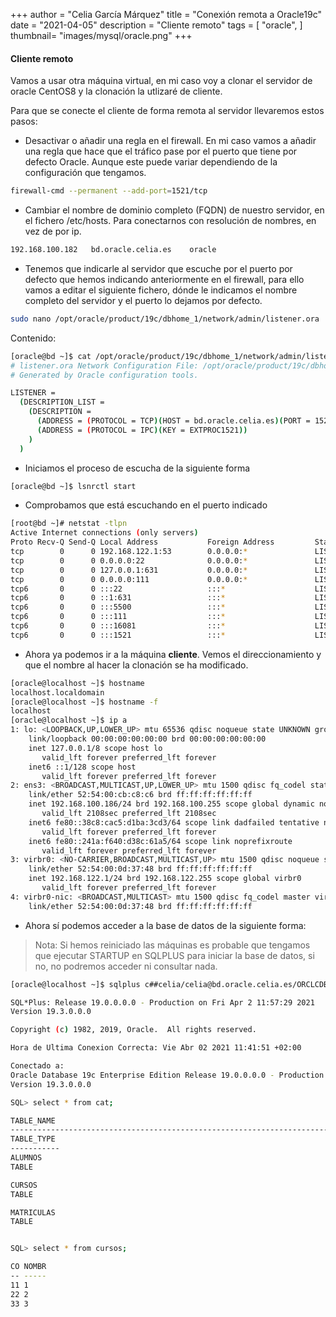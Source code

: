 +++
author = "Celia García Márquez"
title = "Conexión remota a Oracle19c"
date = "2021-04-05"
description = "Cliente remoto"
tags = [
    "oracle",
]
thumbnail= "images/mysql/oracle.png"
+++


#### Cliente remoto 

Vamos a usar otra máquina virtual, en mi caso voy a clonar el servidor de oracle CentOS8 y la clonación la utlizaré de cliente.

Para que se conecte el cliente de forma remota al servidor llevaremos estos pasos:

* Desactivar o añadir una regla en el firewall. En mi caso vamos a añadir una regla que hace que el tráfico pase por el puerto que tiene por defecto Oracle. Aunque este puede variar dependiendo de la configuración que tengamos.

```sh
firewall-cmd --permanent --add-port=1521/tcp
```

* Cambiar el nombre de dominio completo (FQDN) de nuestro servidor, en el fichero /etc/hosts. Para conectarnos con resolución de nombres, en vez de por ip.

```sh
192.168.100.182   bd.oracle.celia.es    oracle
```

* Tenemos que indicarle al servidor que escuche por el puerto por defecto que hemos indicando anteriormente en el firewall, para ello vamos a editar el siguiente fichero, dónde le indicamos el nombre completo del servidor y el puerto lo dejamos por defecto.

```sh
sudo nano /opt/oracle/product/19c/dbhome_1/network/admin/listener.ora
```

Contenido:

```sh
[oracle@bd ~]$ cat /opt/oracle/product/19c/dbhome_1/network/admin/listener.ora
# listener.ora Network Configuration File: /opt/oracle/product/19c/dbhome_1/network/admin/listener.ora
# Generated by Oracle configuration tools.

LISTENER =
  (DESCRIPTION_LIST =
    (DESCRIPTION =
      (ADDRESS = (PROTOCOL = TCP)(HOST = bd.oracle.celia.es)(PORT = 1521))
      (ADDRESS = (PROTOCOL = IPC)(KEY = EXTPROC1521))
    )
  )
```

* Iniciamos el proceso de escucha de la siguiente forma

```sh
[oracle@bd ~]$ lsnrctl start

```

* Comprobamos que está escuchando en el puerto indicado 

```sh
[root@bd ~]# netstat -tlpn
Active Internet connections (only servers)
Proto Recv-Q Send-Q Local Address           Foreign Address         State       PID/Program name    
tcp        0      0 192.168.122.1:53        0.0.0.0:*               LISTEN      1723/dnsmasq        
tcp        0      0 0.0.0.0:22              0.0.0.0:*               LISTEN      1008/sshd           
tcp        0      0 127.0.0.1:631           0.0.0.0:*               LISTEN      1012/cupsd          
tcp        0      0 0.0.0.0:111             0.0.0.0:*               LISTEN      1/systemd           
tcp6       0      0 :::22                   :::*                    LISTEN      1008/sshd           
tcp6       0      0 ::1:631                 :::*                    LISTEN      1012/cupsd          
tcp6       0      0 :::5500                 :::*                    LISTEN      2907/tnslsnr        
tcp6       0      0 :::111                  :::*                    LISTEN      1/systemd           
tcp6       0      0 :::16081                :::*                    LISTEN      3009/ora_d000_ORCLC 
tcp6       0      0 :::1521                 :::*                    LISTEN      2907/tnslsnr   
```

* Ahora ya podemos ir a la máquina **cliente**. Vemos el direccionamiento y que el nombre al hacer la clonación se ha modificado.

```sh
[oracle@localhost ~]$ hostname
localhost.localdomain
[oracle@localhost ~]$ hostname -f
localhost
[oracle@localhost ~]$ ip a
1: lo: <LOOPBACK,UP,LOWER_UP> mtu 65536 qdisc noqueue state UNKNOWN group default qlen 1000
    link/loopback 00:00:00:00:00:00 brd 00:00:00:00:00:00
    inet 127.0.0.1/8 scope host lo
       valid_lft forever preferred_lft forever
    inet6 ::1/128 scope host 
       valid_lft forever preferred_lft forever
2: ens3: <BROADCAST,MULTICAST,UP,LOWER_UP> mtu 1500 qdisc fq_codel state UP group default qlen 1000
    link/ether 52:54:00:cb:c8:c6 brd ff:ff:ff:ff:ff:ff
    inet 192.168.100.186/24 brd 192.168.100.255 scope global dynamic noprefixroute ens3
       valid_lft 2108sec preferred_lft 2108sec
    inet6 fe80::38c8:cac5:d1ba:3cd3/64 scope link dadfailed tentative noprefixroute 
       valid_lft forever preferred_lft forever
    inet6 fe80::241a:f640:d38c:61a5/64 scope link noprefixroute 
       valid_lft forever preferred_lft forever
3: virbr0: <NO-CARRIER,BROADCAST,MULTICAST,UP> mtu 1500 qdisc noqueue state DOWN group default qlen 1000
    link/ether 52:54:00:0d:37:48 brd ff:ff:ff:ff:ff:ff
    inet 192.168.122.1/24 brd 192.168.122.255 scope global virbr0
       valid_lft forever preferred_lft forever
4: virbr0-nic: <BROADCAST,MULTICAST> mtu 1500 qdisc fq_codel master virbr0 state DOWN group default qlen 1000
    link/ether 52:54:00:0d:37:48 brd ff:ff:ff:ff:ff:ff

```
* Ahora sí podemos acceder a la base de datos de la siguiente forma:

> Nota: Si hemos reiniciado las máquinas es probable que tengamos que ejecutar STARTUP en SQLPLUS para iniciar la base de datos, si no, no podremos acceder ni consultar nada.

```sh
[oracle@localhost ~]$ sqlplus c##celia/celia@bd.oracle.celia.es/ORCLCDB

SQL*Plus: Release 19.0.0.0.0 - Production on Fri Apr 2 11:57:29 2021
Version 19.3.0.0.0

Copyright (c) 1982, 2019, Oracle.  All rights reserved.

Hora de Ultima Conexion Correcta: Vie Abr 02 2021 11:41:51 +02:00

Conectado a:
Oracle Database 19c Enterprise Edition Release 19.0.0.0.0 - Production
Version 19.3.0.0.0

SQL> select * from cat;

TABLE_NAME
--------------------------------------------------------------------------------
TABLE_TYPE
-----------
ALUMNOS
TABLE

CURSOS
TABLE

MATRICULAS
TABLE


SQL> select * from cursos;

CO NOMBR
-- -----
11 1
22 2
33 3



```